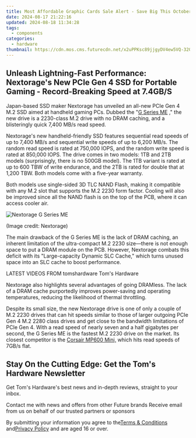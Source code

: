 ```yaml
---
title: Most Affordable Graphic Cards Sale Alert - Save Big This October's Prime Day!
date: 2024-08-17 21:22:16
updated: 2024-08-18 11:34:28
tags:
  - components
categories:
  - hardware
thumbnail: https://cdn.mos.cms.futurecdn.net/x2uPPKsc89jjgyDV4ew5VQ-320-80.png
---
```


## Unleash Lightning-Fast Performance: Nextorage's New PCIe Gen 4 SSD for Portable Gaming - Record-Breaking Speed at 7.4GB/S

Japan-based SSD maker Nextorage has unveiled an all-new PCIe Gen 4 M.2 SSD aimed at handheld gaming PCs. Dubbed the "[G Series ME](https://www.nextorage.net/articles/240809/) ," the new drive is a 2230-class M.2 drive with no DRAM caching, and a blisteringly quick 7,400 MB/s read speed.

 Nextorage's new handheld-friendly SSD features sequential read speeds of up to 7,400 MB/s and sequential write speeds of up to 6,200 MB/s. The random read speed is rated at 750,000 IOPS, and the random write speed is rated at 850,000 IOPS. The drive comes in two models: 1TB and 2TB models (surprisingly, there is no 500GB model). The 1TB variant is rated at up to 600 TBW of write endurance, and the 2TB is rated for double that at 1,200 TBW. Both models come with a five-year warranty.

 Both models use single-sided 3D TLC NAND Flash, making it compatible with any M.2 slot that supports the M.2 2230 form factor. Cooling will also be improved since all the NAND flash is on the top of the PCB, where it can access cooler air.

![Nextorage G Series ME](https://cdn.mos.cms.futurecdn.net/jtsB8qtxGSe6m73TgENvLW-320-80.jpg)

 (Image credit: Nextorage)

 The main drawback of the G Series ME is the lack of DRAM caching, an inherent limitation of the ultra-compact M.2 2230 size—there is not enough space to put a DRAM module on the PCB. However, Nextorage combats this deficit with its "Large-capacity Dynamic SLC Cache," which turns unused space into an SLC cache to boost performance.

 LATEST VIDEOS FROM tomshardware Tom's Hardware

 Nextorage also highlights several advantages of going DRAMless. The lack of a DRAM cache purportedly improves power-saving and operating temperatures, reducing the likelihood of thermal throttling.

 Despite its small size, the new Nextorage drive is one of only a couple of M.2 2230 drives that can hit speeds similar to those of larger outgoing PCIe Gen 4 M.2 2280 class drives and get close to the bandwidth limitations of PCIe Gen 4\. With a read speed of nearly seven and a half gigabytes per second, the G Series ME is the fastest M.2 2230 drive on the market. Its closest competitor is the [Corsair MP600 Mini,](https://tools.techidaily.com) which hits read speeds of 7GB/s flat.

## Stay On the Cutting Edge: Get the Tom's Hardware Newsletter

 Get Tom's Hardware's best news and in-depth reviews, straight to your inbox.

 Contact me with news and offers from other Future brands  Receive email from us on behalf of our trusted partners or sponsors

 By submitting your information you agree to the[Terms & Conditions](https://futureplc.com/terms-conditions/) and[Privacy Policy](https://futureplc.com/privacy-policy/) and are aged 16 or over.

<ins class="adsbygoogle"
     style="display:block"
     data-ad-format="autorelaxed"
     data-ad-client="ca-pub-7571918770474297"
     data-ad-slot="1223367746"></ins>



<ins class="adsbygoogle"
     style="display:block"
     data-ad-client="ca-pub-7571918770474297"
     data-ad-slot="8358498916"
     data-ad-format="auto"
     data-full-width-responsive="true"></ins>
